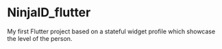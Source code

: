 # NinjaID_flutter
My first Flutter project based on a stateful widget profile which showcase the level of the person.
